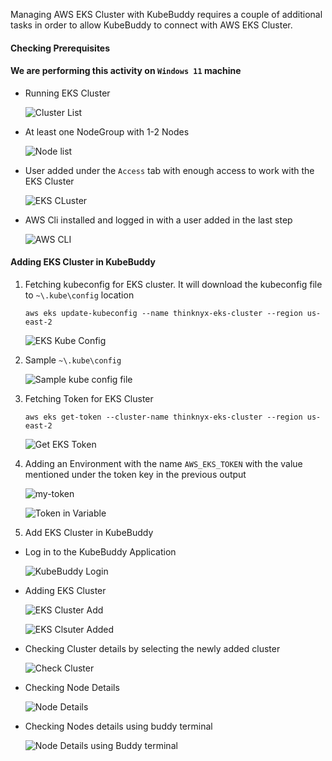 Managing AWS EKS Cluster with KubeBuddy requires a couple of additional tasks in order to allow KubeBuddy to connect with AWS EKS Cluster.

#### Checking Prerequisites
#### We are performing this activity on `Windows 11`  machine

- Running EKS Cluster
  
    ![Cluster List](/blog/10-04-2025-Managing-AWS-EKS-Cluster-with-KubeBuddy/clusters.png)

- At least one NodeGroup with 1-2 Nodes
  
    ![Node list](/blog/10-04-2025-Managing-AWS-EKS-Cluster-with-KubeBuddy/nodes.png)

- User added under the `Access` tab with enough access to work with the EKS Cluster
  
    ![EKS CLuster](/blog/10-04-2025-Managing-AWS-EKS-Cluster-with-KubeBuddy/eks_cluster.png)

- AWS Cli installed and logged in with a user added in the last step
  
    ![AWS CLI](/blog/10-04-2025-Managing-AWS-EKS-Cluster-with-KubeBuddy/aws-cli.png)

#### Adding EKS Cluster in KubeBuddy

1.	Fetching kubeconfig for EKS cluster. It will download the kubeconfig file to `~\.kube\config` location
   
    ```
    aws eks update-kubeconfig --name thinknyx-eks-cluster --region us-east-2
    ```
    ![EKS Kube Config](/blog/10-04-2025-Managing-AWS-EKS-Cluster-with-KubeBuddy/eks-config.png)

2. Sample `~\.kube\config`

    ![Sample kube config file](/blog/10-04-2025-Managing-AWS-EKS-Cluster-with-KubeBuddy/sample-kube-config.png)

3. Fetching Token for EKS Cluster

    ```
    aws eks get-token --cluster-name thinknyx-eks-cluster --region us-east-2
    ```
    ![Get EKS Token](/blog/10-04-2025-Managing-AWS-EKS-Cluster-with-KubeBuddy/get-token.png)

4. Adding an Environment with the name `AWS_EKS_TOKEN` with the value mentioned under the token key in the previous output

    ![my-token](/blog/10-04-2025-Managing-AWS-EKS-Cluster-with-KubeBuddy/token.png)

    ![Token in Variable](/blog/10-04-2025-Managing-AWS-EKS-Cluster-with-KubeBuddy/token-in-var.png)

5. Add EKS Cluster in KubeBuddy

  - Log in to the KubeBuddy Application

    ![KubeBuddy Login](/blog/10-04-2025-Managing-AWS-EKS-Cluster-with-KubeBuddy/login.png)

  - Adding EKS Cluster

    ![EKS Cluster Add](/blog/10-04-2025-Managing-AWS-EKS-Cluster-with-KubeBuddy/add-eks-cluster.png)

    ![EKS Clsuter Added](/blog/10-04-2025-Managing-AWS-EKS-Cluster-with-KubeBuddy/added-eks-cluster.png)

  - Checking Cluster details by selecting the newly added cluster

    ![Check Cluster](/blog/10-04-2025-Managing-AWS-EKS-Cluster-with-KubeBuddy/check-cluster.png)

  - Checking Node Details

    ![Node Details](/blog/10-04-2025-Managing-AWS-EKS-Cluster-with-KubeBuddy/node-details.png)

  - Checking Nodes details using buddy terminal

    ![Node Details using Buddy terminal](/blog/10-04-2025-Managing-AWS-EKS-Cluster-with-KubeBuddy/node-details-terminal.png)
